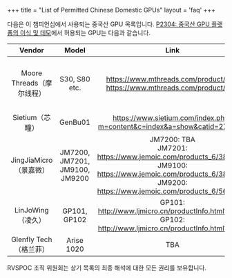 +++
title = "List of Permitted Chinese Domestic GPUs"
layout = 'faq'
+++

다음은 이 챔피언십에서 사용되는 중국산 GPU 목록입니다. [P2304: 중국산 GPU 플랫폼의 이식 및 데모](../p2304/)에서 허용되는 GPU는 다음과 같습니다.

|Vendor|Model|Link|Comment|
|:-:|:-:|:-:|:-:|
|Moore Threads（摩尔线程）|S30, S80 etc.|https://www.mthreads.com/product/S10<br/>https://www.mthreads.com/product/S80|You may use any GPU models from this vendor.|
|Sietium（芯瞳）|GenBu01|https://www.sietium.com/index.php?m=content&c=index&a=show&catid=27&id=1||
|JingJiaMicro（景嘉微）|JM7200, JM7201, JM9100, JM9200|JM7200: TBA<br/>JM7201: https://www.jemoic.com/products_6/382.html<br/>JM9100: https://www.jemoic.com/products_6/381.html<br/>JM9200: https://www.jemoic.com/products_6/569.html||
|LinJoWing（凌久）|GP101, GP102|GP101: http://www.ljmicro.cn/productInfo.html?id=26<br/>GP102: http://www.ljmicro.cn/productInfo.html?id=25||
|Glenfly Tech（格兰菲）|Arise 1020|TBA||

RVSPOC 조직 위원회는 상기 목록의 최종 해석에 대한 모든 권리를 보유합니다.